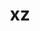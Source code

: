 ---
title: "xz"
layout: cache
categories: [package, develop]
meta: {"compilers": ["apple-clang@=16.0.0", "cce@=18.0.0", "gcc@=10.5.0", "gcc@=11.1.0", "gcc@=11.4.0", "gcc@=12.3.0", "gcc@=12.4.0", "gcc@=13.2.0", "gcc@=13.3.0", "gcc@=7.3.1", "gcc@=7.5.0", "msvc@=19.39.33523", "oneapi@=2024.1.0", "oneapi@=2024.2.1"], "num_specs": 20, "num_specs_by_stack": {"aws-pcluster-neoverse_v1": 1, "aws-pcluster-x86_64_v4": 4, "bootstrap-aarch64-darwin": 1, "bootstrap-x86_64-linux-gnu": 1, "build_systems": 1, "data-vis-sdk": 1, "developer-tools-aarch64-linux-gnu": 1, "developer-tools-darwin": 1, "developer-tools-x86_64_v3-linux-gnu": 1, "e4s": 1, "e4s-cray-rhel": 1, "e4s-neoverse-v2": 1, "e4s-oneapi": 1, "e4s-rocm-external": 1, "hep": 1, "ml-darwin-aarch64-mps": 1, "ml-linux-aarch64-cpu": 1, "ml-linux-aarch64-cuda": 1, "ml-linux-x86_64-cpu": 1, "ml-linux-x86_64-cuda": 1, "ml-linux-x86_64-rocm": 1, "radiuss": 1, "radiuss-aws": 1, "radiuss-aws-aarch64": 1, "root": 20, "tutorial": 2, "windows-vis": 1}, "oss": ["amzn2", "centos7", "rhel8", "sequoia", "ubuntu18.04", "ubuntu20.04", "ubuntu22.04", "ubuntu24.04", "windows10.0.20348"], "platforms": ["darwin", "linux", "windows"], "stacks": ["aws-pcluster-neoverse_v1", "aws-pcluster-x86_64_v4", "bootstrap-aarch64-darwin", "bootstrap-x86_64-linux-gnu", "build_systems", "data-vis-sdk", "developer-tools-aarch64-linux-gnu", "developer-tools-darwin", "developer-tools-x86_64_v3-linux-gnu", "e4s", "e4s-cray-rhel", "e4s-neoverse-v2", "e4s-oneapi", "e4s-rocm-external", "hep", "ml-darwin-aarch64-mps", "ml-linux-aarch64-cpu", "ml-linux-aarch64-cuda", "ml-linux-x86_64-cpu", "ml-linux-x86_64-cuda", "ml-linux-x86_64-rocm", "radiuss", "radiuss-aws", "radiuss-aws-aarch64", "root", "tutorial", "windows-vis"], "targets": ["aarch64", "neoverse_v1", "neoverse_v2", "x86_64", "x86_64_v3", "x86_64_v4"], "versions": ["5.4.7", "5.6.3"]}
spec_details: [{"compiler": "gcc@=11.1.0", "hash": "3ymtnveuj7ygxvpqrglty23sgyapvjsm", "os": "ubuntu20.04", "platform": "linux", "size": "-", "stacks": ["data-vis-sdk", "root"], "target": "x86_64_v3", "variants": ["build_system=autotools", "libs=shared,static", "~pic"], "versions": ["5.6.3"]}, {"compiler": "gcc@=10.5.0", "hash": "4g2ecpfbh2xgfbsg4ospdkxidgclkqwa", "os": "centos7", "platform": "linux", "size": "-", "stacks": ["developer-tools-x86_64_v3-linux-gnu", "root"], "target": "x86_64_v3", "variants": ["build_system=autotools", "libs=shared,static", "~pic"], "versions": ["5.6.3"]}, {"compiler": "gcc@=12.4.0", "hash": "4yzrqrosio7xvlmqzmxdepoxivl3zap7", "os": "amzn2", "platform": "linux", "size": "-", "stacks": ["aws-pcluster-neoverse_v1", "root"], "target": "neoverse_v1", "variants": ["build_system=autotools", "libs=shared,static", "~pic"], "versions": ["5.6.3"]}, {"compiler": "gcc@=13.2.0", "hash": "63pjwmyzmapgc7fsoug3bh6x2ucrkhzx", "os": "ubuntu24.04", "platform": "linux", "size": "-", "stacks": ["ml-linux-aarch64-cpu", "ml-linux-aarch64-cuda", "root"], "target": "aarch64", "variants": ["build_system=autotools", "libs=shared,static", "~pic"], "versions": ["5.6.3"]}, {"compiler": "msvc@=19.39.33523", "hash": "al2bxzpybsbe7ayvwvdglkwdbr3dy6li", "os": "windows10.0.20348", "platform": "windows", "size": "-", "stacks": ["root", "windows-vis"], "target": "x86_64", "variants": ["build_system=msbuild", "libs=shared,static", "~pic"], "versions": ["5.4.7"]}, {"compiler": "gcc@=7.3.1", "hash": "alf5o2gifatpn6wuve2vlzxjvw5axkya", "os": "amzn2", "platform": "linux", "size": "-", "stacks": ["radiuss-aws-aarch64", "root"], "target": "aarch64", "variants": ["build_system=autotools", "libs=shared,static", "~pic"], "versions": ["5.6.3"]}, {"compiler": "gcc@=12.3.0", "hash": "axsbvqw6rvqjjopspuyvzhyv44qnuqyr", "os": "ubuntu22.04", "platform": "linux", "size": "-", "stacks": ["root", "tutorial"], "target": "x86_64_v3", "variants": ["build_system=autotools", "libs=shared,static", "~pic"], "versions": ["5.6.3"]}, {"compiler": "gcc@=11.4.0", "hash": "fxpjaxtjfum5jgj5msax4rwk4b6ttrfm", "os": "ubuntu22.04", "platform": "linux", "size": "-", "stacks": ["e4s", "e4s-rocm-external", "hep", "root", "tutorial"], "target": "x86_64_v3", "variants": ["build_system=autotools", "libs=shared,static", "~pic"], "versions": ["5.6.3"]}, {"compiler": "gcc@=11.4.0", "hash": "iyealklow7girimujcw3sk64gkzr5p6d", "os": "ubuntu22.04", "platform": "linux", "size": "-", "stacks": ["e4s-neoverse-v2", "root"], "target": "neoverse_v2", "variants": ["build_system=autotools", "libs=shared,static", "~pic"], "versions": ["5.6.3"]}, {"compiler": "gcc@=13.3.0", "hash": "k22ek7vhjgdygnd32jl77lxmbelccmsc", "os": "rhel8", "platform": "linux", "size": "-", "stacks": ["developer-tools-aarch64-linux-gnu", "root"], "target": "aarch64", "variants": ["build_system=autotools", "libs=shared,static", "~pic"], "versions": ["5.6.3"]}, {"compiler": "oneapi@=2024.1.0", "hash": "k4hogvym2q6c2gh5xqr7ggq7zfry3rfn", "os": "amzn2", "platform": "linux", "size": "-", "stacks": ["aws-pcluster-x86_64_v4", "root"], "target": "x86_64_v3", "variants": ["build_system=autotools", "libs=shared,static", "~pic"], "versions": ["5.6.3"]}, {"compiler": "oneapi@=2024.2.1", "hash": "kpdsngm7ekxk3dmubmlskozbsmiu2sbu", "os": "ubuntu22.04", "platform": "linux", "size": "-", "stacks": ["e4s-oneapi", "root"], "target": "x86_64_v3", "variants": ["build_system=autotools", "libs=shared,static", "+pic"], "versions": ["5.6.3"]}, {"compiler": "gcc@=12.4.0", "hash": "ojhro4nrepdgyesstmgvtf755ongoal7", "os": "amzn2", "platform": "linux", "size": "-", "stacks": ["aws-pcluster-x86_64_v4", "root"], "target": "x86_64_v3", "variants": ["build_system=autotools", "libs=shared,static", "~pic"], "versions": ["5.6.3"]}, {"compiler": "cce@=18.0.0", "hash": "ombvlsczppqaqe7t4ixpzndvzq645p7s", "os": "rhel8", "platform": "linux", "size": "-", "stacks": ["e4s-cray-rhel", "root"], "target": "x86_64_v3", "variants": ["build_system=autotools", "libs=shared,static", "~pic"], "versions": ["5.6.3"]}, {"compiler": "apple-clang@=16.0.0", "hash": "sqm5vw6raeb3hu5fzdejfxksz4inhjup", "os": "sequoia", "platform": "darwin", "size": "-", "stacks": ["bootstrap-aarch64-darwin", "developer-tools-darwin", "ml-darwin-aarch64-mps", "root"], "target": "aarch64", "variants": ["build_system=autotools", "libs=shared,static", "~pic"], "versions": ["5.6.3"]}, {"compiler": "gcc@=12.4.0", "hash": "sr6czgdff5wojgqiqbwszax5fv4qfcc3", "os": "amzn2", "platform": "linux", "size": "-", "stacks": ["aws-pcluster-x86_64_v4", "root"], "target": "x86_64_v4", "variants": ["build_system=autotools", "libs=shared,static", "~pic"], "versions": ["5.6.3"]}, {"compiler": "gcc@=7.3.1", "hash": "wxd2x27gl4rr6epvwdzxytlz3mcnhl7h", "os": "amzn2", "platform": "linux", "size": "-", "stacks": ["radiuss-aws", "root"], "target": "x86_64_v3", "variants": ["build_system=autotools", "libs=shared,static", "~pic"], "versions": ["5.6.3"]}, {"compiler": "gcc@=7.5.0", "hash": "z636kcnlbvqm5uugs4brkvcil76cbda6", "os": "ubuntu18.04", "platform": "linux", "size": "-", "stacks": ["build_systems", "radiuss", "root"], "target": "x86_64_v3", "variants": ["build_system=autotools", "libs=shared,static", "~pic"], "versions": ["5.6.3"]}, {"compiler": "oneapi@=2024.1.0", "hash": "zh5hncqjibgjlhop6du4kp6exwkrqk3t", "os": "amzn2", "platform": "linux", "size": "-", "stacks": ["aws-pcluster-x86_64_v4", "root"], "target": "x86_64_v4", "variants": ["build_system=autotools", "libs=shared,static", "~pic"], "versions": ["5.6.3"]}, {"compiler": "gcc@=13.2.0", "hash": "zns4zrgmme5633san3ptwgrtkhublk4z", "os": "ubuntu24.04", "platform": "linux", "size": "-", "stacks": ["bootstrap-x86_64-linux-gnu", "ml-linux-x86_64-cpu", "ml-linux-x86_64-cuda", "ml-linux-x86_64-rocm", "root"], "target": "x86_64_v3", "variants": ["build_system=autotools", "libs=shared,static", "~pic"], "versions": ["5.6.3"]}]
---